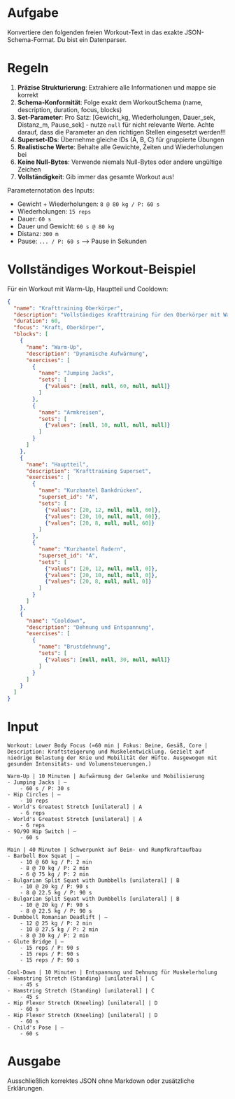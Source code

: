 # Aufgabe
Konvertiere den folgenden freien Workout-Text in das exakte JSON-Schema-Format. Du bist ein Datenparser.

# Regeln
1. **Präzise Strukturierung**: Extrahiere alle Informationen und mappe sie korrekt
2. **Schema-Konformität**: Folge exakt dem WorkoutSchema (name, description, duration, focus, blocks)
3. **Set-Parameter**: Pro Satz: [Gewicht_kg, Wiederholungen, Dauer_sek, Distanz_m, Pause_sek] - nutze `null` für nicht relevante Werte. Achte darauf, dass die Parameter an den richtigen Stellen eingesetzt werden!!!
4. **Superset-IDs**: Übernehme gleiche IDs (A, B, C) für gruppierte Übungen
5. **Realistische Werte**: Behalte alle Gewichte, Zeiten und Wiederholungen bei
6. **Keine Null-Bytes**: Verwende niemals Null-Bytes oder andere ungültige Zeichen
7. **Vollständigkeit**: Gib immer das gesamte Workout aus!

Parameternotation des Inputs:
- Gewicht + Wiederholungen: `8 @ 80 kg / P: 60 s`
- Wiederholungen: `15 reps`
- Dauer: `60 s`
- Dauer und Gewicht: `60 s @ 80 kg`
- Distanz: `300 m`
- Pause: `... / P: 60 s` --> Pause in Sekunden


# Vollständiges Workout-Beispiel
Für ein Workout mit Warm-Up, Hauptteil und Cooldown:
```json
{
  "name": "Krafttraining Oberkörper",
  "description": "Vollständiges Krafttraining für den Oberkörper mit Warm-Up und Cooldown",
  "duration": 60,
  "focus": "Kraft, Oberkörper",
  "blocks": [
    {
      "name": "Warm-Up",
      "description": "Dynamische Aufwärmung",
      "exercises": [
        {
          "name": "Jumping Jacks",
          "sets": [
            {"values": [null, null, 60, null, null]}
          ]
        },
        {
          "name": "Armkreisen",
          "sets": [
            {"values": [null, 10, null, null, null]}
          ]
        }
      ]
    },
    {
      "name": "Hauptteil",
      "description": "Krafttraining Superset",
      "exercises": [
        {
          "name": "Kurzhantel Bankdrücken",
          "superset_id": "A",
          "sets": [
            {"values": [20, 12, null, null, 60]},
            {"values": [20, 10, null, null, 60]},
            {"values": [20, 8, null, null, 60]}
          ]
        },
        {
          "name": "Kurzhantel Rudern",
          "superset_id": "A",
          "sets": [
            {"values": [20, 12, null, null, 0]},
            {"values": [20, 10, null, null, 0]},
            {"values": [20, 8, null, null, 0]}
          ]
        }
      ]
    },
    {
      "name": "Cooldown",
      "description": "Dehnung und Entspannung",
      "exercises": [
        {
          "name": "Brustdehnung",
          "sets": [
            {"values": [null, null, 30, null, null]}
          ]
        }
      ]
    }
  ]
}
```

# Input
```
Workout: Lower Body Focus (≈60 min | Fokus: Beine, Gesäß, Core | Description: Kraftsteigerung und Muskelentwicklung. Gezielt auf niedrige Belastung der Knie und Mobilität der Hüfte. Ausgewogen mit gesunden Intensitäts- und Volumensteuerungen.)

Warm-Up | 10 Minuten | Aufwärmung der Gelenke und Mobilisierung
- Jumping Jacks | –
    - 60 s / P: 30 s
- Hip Circles | –
    - 10 reps
- World's Greatest Stretch [unilateral] | A
    - 6 reps
- World's Greatest Stretch [unilateral] | A
    - 6 reps
- 90/90 Hip Switch | –
    - 60 s

Main | 40 Minuten | Schwerpunkt auf Bein- und Rumpfkraftaufbau
- Barbell Box Squat | –
    - 10 @ 60 kg / P: 2 min
    - 8 @ 70 kg / P: 2 min
    - 6 @ 75 kg / P: 2 min
- Bulgarian Split Squat with Dumbbells [unilateral] | B
    - 10 @ 20 kg / P: 90 s
    - 8 @ 22.5 kg / P: 90 s
- Bulgarian Split Squat with Dumbbells [unilateral] | B
    - 10 @ 20 kg / P: 90 s
    - 8 @ 22.5 kg / P: 90 s
- Dumbbell Romanian Deadlift | –
    - 12 @ 25 kg / P: 2 min
    - 10 @ 27.5 kg / P: 2 min
    - 8 @ 30 kg / P: 2 min
- Glute Bridge | –
    - 15 reps / P: 90 s
    - 15 reps / P: 90 s
    - 15 reps / P: 90 s

Cool-Down | 10 Minuten | Entspannung und Dehnung für Muskelerholung
- Hamstring Stretch (Standing) [unilateral] | C
    - 45 s
- Hamstring Stretch (Standing) [unilateral] | C
    - 45 s
- Hip Flexor Stretch (Kneeling) [unilateral] | D
    - 60 s
- Hip Flexor Stretch (Kneeling) [unilateral] | D
    - 60 s
- Child's Pose | –
    - 60 s

```

# Ausgabe
Ausschließlich korrektes JSON ohne Markdown oder zusätzliche Erklärungen. 